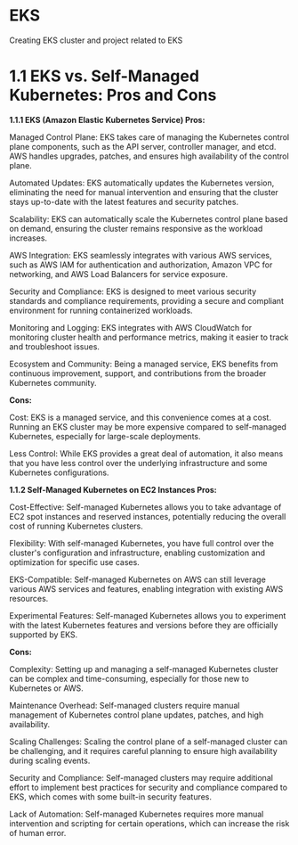 # EKS
Creating EKS cluster and project related to EKS

# **1.1 EKS vs. Self-Managed Kubernetes: Pros and Cons**
**1.1.1 EKS (Amazon Elastic Kubernetes Service) 
Pros:**

Managed Control Plane: EKS takes care of managing the Kubernetes control plane components, such as the API server, controller manager, and etcd. AWS handles upgrades, patches, and ensures high availability of the control plane.

Automated Updates: EKS automatically updates the Kubernetes version, eliminating the need for manual intervention and ensuring that the cluster stays up-to-date with the latest features and security patches.

Scalability: EKS can automatically scale the Kubernetes control plane based on demand, ensuring the cluster remains responsive as the workload increases.

AWS Integration: EKS seamlessly integrates with various AWS services, such as AWS IAM for authentication and authorization, Amazon VPC for networking, and AWS Load Balancers for service exposure.

Security and Compliance: EKS is designed to meet various security standards and compliance requirements, providing a secure and compliant environment for running containerized workloads.

Monitoring and Logging: EKS integrates with AWS CloudWatch for monitoring cluster health and performance metrics, making it easier to track and troubleshoot issues.

Ecosystem and Community: Being a managed service, EKS benefits from continuous improvement, support, and contributions from the broader Kubernetes community.

**Cons:**

Cost: EKS is a managed service, and this convenience comes at a cost. Running an EKS cluster may be more expensive compared to self-managed Kubernetes, especially for large-scale deployments.

Less Control: While EKS provides a great deal of automation, it also means that you have less control over the underlying infrastructure and some Kubernetes configurations.


**1.1.2 Self-Managed Kubernetes on EC2 Instances 
Pros:**

Cost-Effective: Self-managed Kubernetes allows you to take advantage of EC2 spot instances and reserved instances, potentially reducing the overall cost of running Kubernetes clusters.

Flexibility: With self-managed Kubernetes, you have full control over the cluster's configuration and infrastructure, enabling customization and optimization for specific use cases.

EKS-Compatible: Self-managed Kubernetes on AWS can still leverage various AWS services and features, enabling integration with existing AWS resources.

Experimental Features: Self-managed Kubernetes allows you to experiment with the latest Kubernetes features and versions before they are officially supported by EKS.


**Cons:**

Complexity: Setting up and managing a self-managed Kubernetes cluster can be complex and time-consuming, especially for those new to Kubernetes or AWS.

Maintenance Overhead: Self-managed clusters require manual management of Kubernetes control plane updates, patches, and high availability.

Scaling Challenges: Scaling the control plane of a self-managed cluster can be challenging, and it requires careful planning to ensure high availability during scaling events.

Security and Compliance: Self-managed clusters may require additional effort to implement best practices for security and compliance compared to EKS, which comes with some built-in security features.

Lack of Automation: Self-managed Kubernetes requires more manual intervention and scripting for certain operations, which can increase the risk of human error.

